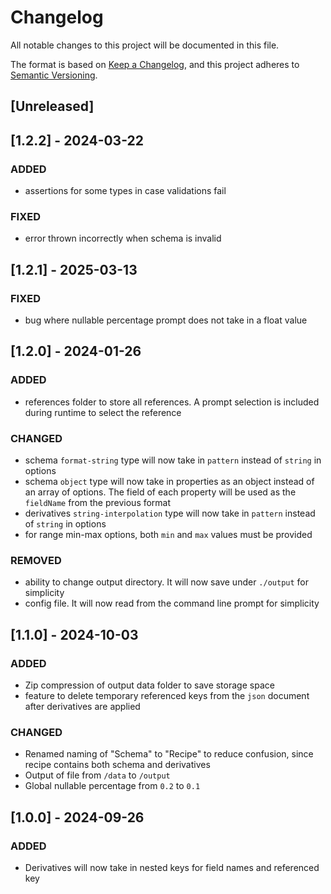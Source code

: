 # Changelog

All notable changes to this project will be documented in this file.

The format is based on [Keep a Changelog](https://keepachangelog.com/en/1.1.0/),
and this project adheres to [Semantic Versioning](https://semver.org/spec/v2.0.0.html).

## [Unreleased]

## [1.2.2] - 2024-03-22

### ADDED

- assertions for some types in case validations fail

### FIXED

- error thrown incorrectly when schema is invalid

## [1.2.1] - 2025-03-13

### FIXED

- bug where nullable percentage prompt does not take in a float value

## [1.2.0] - 2024-01-26

### ADDED

- references folder to store all references. A prompt selection is included during runtime to select the reference

### CHANGED

- schema `format-string` type will now take in `pattern` instead of `string` in options
- schema `object` type will now take in properties as an object instead of an array of options. The field of each property will be used as the `fieldName` from the previous format
- derivatives `string-interpolation` type will now take in `pattern` instead of `string` in options
- for range min-max options, both `min` and `max` values must be provided

### REMOVED

- ability to change output directory. It will now save under `./output` for simplicity
- config file. It will now read from the command line prompt for simplicity

## [1.1.0] - 2024-10-03

### ADDED

- Zip compression of output data folder to save storage space
- feature to delete temporary referenced keys from the `json` document after derivatives are applied

### CHANGED

- Renamed naming of "Schema" to "Recipe" to reduce confusion, since recipe contains both schema and derivatives
- Output of file from `/data` to `/output`
- Global nullable percentage from `0.2` to `0.1`

## [1.0.0] - 2024-09-26

### ADDED

- Derivatives will now take in nested keys for field names and referenced key
